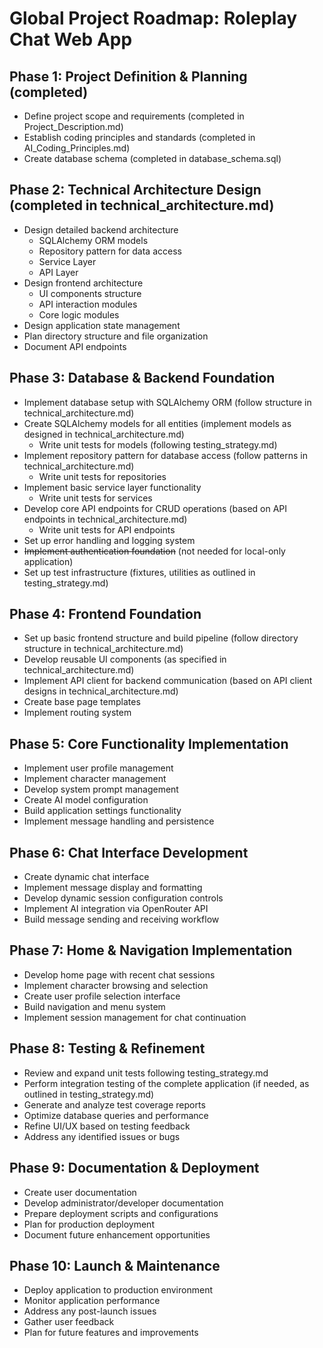 # Global Project Roadmap: Roleplay Chat Web App

## Phase 1: Project Definition & Planning (completed)
- Define project scope and requirements (completed in Project_Description.md)
- Establish coding principles and standards (completed in AI_Coding_Principles.md)
- Create database schema (completed in database_schema.sql)

## Phase 2: Technical Architecture Design (completed in technical_architecture.md)
- Design detailed backend architecture
  - SQLAlchemy ORM models
  - Repository pattern for data access
  - Service Layer
  - API Layer
- Design frontend architecture
  - UI components structure
  - API interaction modules
  - Core logic modules
- Design application state management
- Plan directory structure and file organization
- Document API endpoints

## Phase 3: Database & Backend Foundation
- Implement database setup with SQLAlchemy ORM (follow structure in technical_architecture.md)
- Create SQLAlchemy models for all entities (implement models as designed in technical_architecture.md)
  - Write unit tests for models (following testing_strategy.md)
- Implement repository pattern for database access (follow patterns in technical_architecture.md)
  - Write unit tests for repositories
- Implement basic service layer functionality
  - Write unit tests for services
- Develop core API endpoints for CRUD operations (based on API endpoints in technical_architecture.md)
  - Write unit tests for API endpoints
- Set up error handling and logging system
- ~~Implement authentication foundation~~ (not needed for local-only application)
- Set up test infrastructure (fixtures, utilities as outlined in testing_strategy.md)

## Phase 4: Frontend Foundation
- Set up basic frontend structure and build pipeline (follow directory structure in technical_architecture.md)
- Develop reusable UI components (as specified in technical_architecture.md)
- Implement API client for backend communication (based on API client designs in technical_architecture.md)
- Create base page templates
- Implement routing system

## Phase 5: Core Functionality Implementation
- Implement user profile management
- Implement character management
- Develop system prompt management
- Create AI model configuration
- Build application settings functionality
- Implement message handling and persistence

## Phase 6: Chat Interface Development
- Create dynamic chat interface
- Implement message display and formatting
- Develop dynamic session configuration controls
- Implement AI integration via OpenRouter API
- Build message sending and receiving workflow

## Phase 7: Home & Navigation Implementation
- Develop home page with recent chat sessions
- Implement character browsing and selection
- Create user profile selection interface
- Build navigation and menu system
- Implement session management for chat continuation

## Phase 8: Testing & Refinement
- Review and expand unit tests following testing_strategy.md
- Perform integration testing of the complete application (if needed, as outlined in testing_strategy.md)
- Generate and analyze test coverage reports
- Optimize database queries and performance
- Refine UI/UX based on testing feedback
- Address any identified issues or bugs

## Phase 9: Documentation & Deployment
- Create user documentation
- Develop administrator/developer documentation
- Prepare deployment scripts and configurations
- Plan for production deployment
- Document future enhancement opportunities

## Phase 10: Launch & Maintenance
- Deploy application to production environment
- Monitor application performance
- Address any post-launch issues
- Gather user feedback
- Plan for future features and improvements